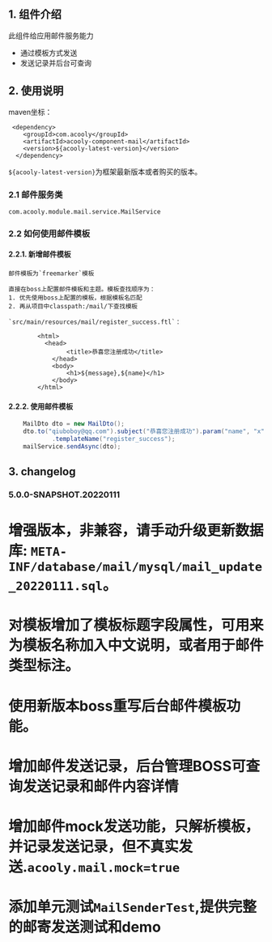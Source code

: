 <!-- title: 邮件发送组件  -->
<!-- type: app -->
<!-- author: qiubo -->
<!-- date: 2019-11-19 -->

## 1. 组件介绍

此组件给应用邮件服务能力

* 通过模板方式发送
* 发送记录并后台可查询

## 2. 使用说明


maven坐标：

     <dependency>
        <groupId>com.acooly</groupId>
        <artifactId>acooly-component-mail</artifactId>
        <version>${acooly-latest-version}</version>
      </dependency>

`${acooly-latest-version}`为框架最新版本或者购买的版本。

### 2.1 邮件服务类

    com.acooly.module.mail.service.MailService

### 2.2 如何使用邮件模板

#### 2.2.1. 新增邮件模板

    邮件模板为`freemarker`模板

    直接在boss上配置邮件模板和主题。模板查找顺序为：
    1. 优先使用boss上配置的模板，根据模板名匹配
    2. 再从项目中classpath:/mail/下查找模板
    
    `src/main/resources/mail/register_success.ftl`：

            <html>
              <head>
                    <title>恭喜您注册成功</title>
                </head>
                <body>
                    <h1>${message},${name}</h1>
                </body>
            </html>


#### 2.2.2. 使用邮件模板

```java
    MailDto dto = new MailDto();
    dto.to("qiuboboy@qq.com").subject("恭喜您注册成功").param("name", "x").param("message", "how are you!")
            .templateName("register_success");
    mailService.sendAsync(dto);
```

## 3. changelog

### 5.0.0-SNAPSHOT.20220111

# 增强版本，非兼容，请手动升级更新数据库: `META-INF/database/mail/mysql/mail_update_20220111.sql`。
# 对模板增加了模板标题字段属性，可用来为模板名称加入中文说明，或者用于邮件类型标注。
# 使用新版本boss重写后台邮件模板功能。
# 增加邮件发送记录，后台管理BOSS可查询发送记录和邮件内容详情
# 增加邮件mock发送功能，只解析模板，并记录发送记录，但不真实发送.`acooly.mail.mock=true`
# 添加单元测试`MailSenderTest`,提供完整的邮寄发送测试和demo

